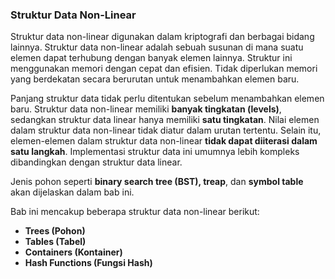### **Struktur Data Non-Linear**  
Struktur data non-linear digunakan dalam kriptografi dan berbagai bidang lainnya. Struktur data non-linear adalah sebuah susunan di mana suatu elemen dapat terhubung dengan banyak elemen lainnya. Struktur ini menggunakan memori dengan cepat dan efisien. Tidak diperlukan memori yang berdekatan secara berurutan untuk menambahkan elemen baru.

Panjang struktur data tidak perlu ditentukan sebelum menambahkan elemen baru. Struktur data non-linear memiliki **banyak tingkatan (levels)**, sedangkan struktur data linear hanya memiliki **satu tingkatan**. Nilai elemen dalam struktur data non-linear tidak diatur dalam urutan tertentu. Selain itu, elemen-elemen dalam struktur data non-linear **tidak dapat diiterasi dalam satu langkah**. Implementasi struktur data ini umumnya lebih kompleks dibandingkan dengan struktur data linear.

Jenis pohon seperti **binary search tree (BST), treap**, dan **symbol table** akan dijelaskan dalam bab ini.

Bab ini mencakup beberapa struktur data non-linear berikut:  
- **Trees (Pohon)**  
- **Tables (Tabel)**  
- **Containers (Kontainer)**  
- **Hash Functions (Fungsi Hash)**  
